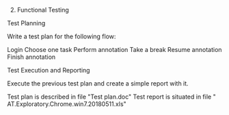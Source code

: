 
2. Functional Testing

Test Planning

Write a test plan for the following flow: 


Login
Choose one task
Perform annotation
Take a break
Resume annotation
Finish annotation

Test Execution and Reporting

Execute the previous test plan and create a simple report with it.

Test plan is described in file "Test plan.doc"
Test report is situated in file " AT.Exploratory.Chrome.win7.20180511.xls"
